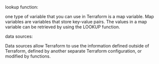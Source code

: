 
lookup function:

one type of variable that you can use in Terraform is a map variable. 
Map variables are variables that store key-value pairs. 
The values in a map variable can be retrieved by using the LOOKUP function. 


data sources:

Data sources allow Terraform to use the information defined outside of Terraform, defined by another separate Terraform configuration, or modified by functions.



